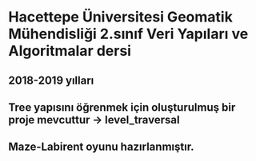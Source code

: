 # Hacettepe Üniversitesi Geomatik Mühendisliği 2.sınıf Veri Yapıları ve Algoritmalar dersi

## 2018-2019 yılları

## Tree yapısını öğrenmek için oluşturulmuş bir proje mevcuttur -> level_traversal

## Maze-Labirent oyunu hazırlanmıştır.
